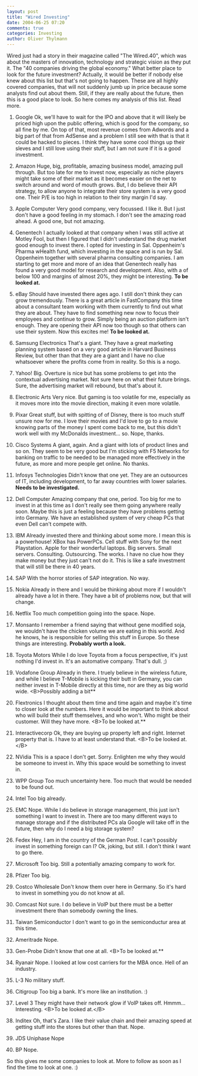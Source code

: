 ```yaml
---
layout: post
title: "Wired Investing"
date: 2004-06-25 07:20
comments: true
categories: Investing
author: Oliver Thylmann
---
```



Wired just had a story in their magazine called &quot;The Wired.40&quot;, which was about the masters of innovation, technology and strategic vision as they put it. The &quot;40 companies driving the global economy.&quot; What better place to look for the future investment? Actually, it would be better if nobody else knew about this list but that's not going to happen. These are all highly covered companies, that will not suddenly jumb up in price because some analysts find out about them. Still, if they are really about the future, then this is a good place to look. So here comes my analysis of this list. Read more.





1. Google
Ok, we'll have to wait for the IPO and above that it will likely be priced high upon the public offering, which is good for the company, so all fine by me. On top of that, most revenue comes from Adwords and a big part of that from AdSense and a problem I still see with that is that it could be hacked to pieces. I think they have some cool things up their sleves and I still love using their stuff, but I am not sure if it is a good investment.

2. Amazon
Huge, big, profitable, amazing business model, amazing pull through. But too late for me to invest now, especially as niche players might take some of their market as it becomes easier on the net to switch around and word of mouth grows. But, I do believe their API strategy, to allow anyone to integrate their store system is a very good one. Their P/E is too high in relation to their tiny margin I'd say.

3. Apple Computer
Very good company, very focussed. I like it. But I just don't have a good feeling in my stomach. I don't see the amazing road ahead. A good one, but not amazing.

4. Genentech
I actually looked at that company when I was still active at Motley Fool, but then I figured that I didn't understand the drug market good enough to invest there. I opted for investing in Sal. Oppenheim's Pharma wHealth fund, which investing in the space and is run by Sal. Oppenheim together with several pharma consulting companies. I am starting to get more and more of an idea that Genentech really has found a very good model for research and development. Also, with a of below 100 and margins of almost 20%, they might be interesting. **To be looked at.**

5. eBay
Should have invested there ages ago. I still don't think they can grow tremendously. There is a great article in FastCompany this time about a consultant team working with them currently to find out what they are about. They have to find something new now to focus their employees and continue to grow. Simply being an auction platform isn't enough. They are opening their API now too though so that others can use their system. Now this excites me! **To be looked at.**

6. Samsung Electronics
That's a giant. They have a great marketing planning system based on a very good article in Harvard Business Review, but other than that they are a giant and I have no clue whatsoever where the profits come from in reality. So this is a nogo.

7. Yahoo!
Big. Overture is nice but has some problems to get into the contextual advertising market. Not sure here on what their future brings. Sure, the advertising market will rebound, but that's about it.

8. Electronic Arts
Very nice. But gaming is too volatile for me, especially as it moves more into the movie direction, making it even more volatile. 

9. Pixar
Great stuff, but with spitting of of Disney, there is too much stuff unsure now for me. I love their movies and I'd love to go to a movie knowing parts of the money I spent come back to me, but this didn't work well with my McDonalds investment... so. Nope, thanks.

10. Cisco Systems
A giant, again. And a giant with lots of product lines and so on. They seem to be very good but I'm sticking with F5 Networks for banking on traffic to be needed to be managed more effectively in the future, as more and more people get online. No thanks.

11. Infosys Technologies
Didn't know that one yet. They are an outsources of IT, including development, to far away countries with lower salaries. **Needs to be investigated.**

12. Dell Computer
Amazing company that one, period. Too big for me to invest in at this time as I don't really see them going anywhere really soon. Maybe this is just a feeling because they have problems getting into Germany. We have an established system of very cheap PCs that even Dell can't compete with. 

13. IBM
Already invested there and thinking about some more. I mean this is a powerhouse! XBox has PowerPCs. Cell stuff with Sony for the next Playstation. Apple for their wonderful laptops. Big servers. Small servers. Consulting. Outsourcing. The works. I have no clue how they make money but they just can't not do it. This is like a safe investment that will still be there in 40 years.

14. SAP
With the horror stories of SAP integration. No way.

15. Nokia
Already in there and I would be thinking about more if I wouldn't already have a lot in there. They have a bit of problems now, but that will change. 

16. Netflix
Too much competition going into the space. Nope.

17. Monsanto
I remember a friend saying that without gene modified soja, we wouldn't have the chicken volume we are eating in this world. And he knows, he is responsible for selling this stuff in Europe. So these things are interesting. **Probably worth a look.**

18. Toyota Motors
While I do love Toyota from a focus perspective, it's just nothing I'd invest in. It's an automative company. That's dull. ;)

19. Vodafone Group
Already in there. I truely believe in the wireless future, and while I believe T-Mobile is kicking their butt in Germany, you can neither invest in T-Mobile directly at this time, nor are they as big world wide. &lt;B&gt;Possibly adding a bit**

20. Flextronics
I thought about them time and time again and maybe it's time to closer look at the numbers. Here it would be important to think about who will build their stuff themselves, and who won't. Who might be their customer. Will they have more. &lt;B&gt;To be looked at.**

21. Interactivecorp
Ok, they are buying up property left and right. Internet property that is. I have to at least understand that. &lt;B&gt;To be looked at.&lt;/B&gt;

22. NVidia
This is a space I don't get. Sorry. Enlighten me why they would be someone to invest in. Why this space would be something to invest in.

23. WPP Group
Too much uncertainty here. Too much that would be needed to be found out.

24. Intel
Too big already.

25. EMC
Nope. While I do believe in storage management, this just isn't something I want to invest in. There are too many different ways to manage storage and if the distributed PCs ala Google will take off in the future, then why do I need a big storage system?

26. Fedex
Hey, I am in the country of the German Post. I can't possibly invest in something foreign can I? Ok, joking, but still. I don't think I want to go there.

27. Microsoft
Too big. Still a potentially amazing company to work for. 

28. Pfizer
Too big.

29. Costco Wholesale
Don't know them over here in Germany. So it's hard to invest in something you do not know at all.

30. Comcast
Not sure. I do believe in VoIP but there must be a better investment there than somebody owning the lines.

31. Taiwan Semiconductor
I don't want to go in the semiconductur area at this time.

32. Ameritrade
Nope.

33. Gen-Probe
Didn't know that one at all. &lt;B&gt;To be looked at.**

34. Ryanair
Nope. I looked at low cost carriers for the MBA once. Hell of an industry. 

35. L-3
No military stuff.

36. Citigroup
Too big a bank. It's more like an institution. :)

37. Level 3
They might have their network glow if VoIP takes off. Hmmm... Interesting. &lt;B&gt;To be looked at.&lt;/B&gt;

38. Inditex
Oh, that's Zara. I like their value chain and their amazing speed at getting stuff into the stores but other than that. Nope.

39. JDS Uniphase
Nope

40. BP
Nope. 

So this gives me some companies to look at. More to follow as soon as I find the time to look at one. :)

